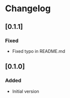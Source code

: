 # Changelog

## [0.1.1]

### Fixed

- Fixed typo in README.md

## [0.1.0]

### Added

- Initial version
